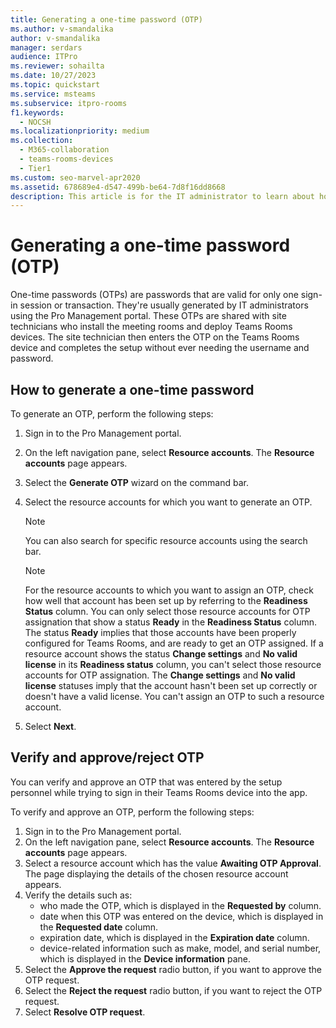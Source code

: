 ```yaml
---
title: Generating a one-time password (OTP)
ms.author: v-smandalika
author: v-smandalika
manager: serdars
audience: ITPro
ms.reviewer: sohailta
ms.date: 10/27/2023
ms.topic: quickstart
ms.service: msteams
ms.subservice: itpro-rooms
f1.keywords: 
  - NOCSH
ms.localizationpriority: medium
ms.collection: 
  - M365-collaboration
  - teams-rooms-devices
  - Tier1
ms.custom: seo-marvel-apr2020
ms.assetid: 678689e4-d547-499b-be64-7d8f16dd8668
description: This article is for the IT administrator to learn about how to generate an OTP that will be shared with the system installer personnel.
---
```


# Generating a one-time password (OTP)

One-time passwords (OTPs) are passwords that are valid for only one sign-in session or transaction. They're usually generated by IT administrators using the Pro Management portal. These OTPs are shared with site technicians who install the meeting rooms and deploy Teams Rooms devices. The site technician then enters the OTP on the Teams Rooms device and completes the setup without ever needing the username and password.

## How to generate a one-time password

To generate an OTP, perform the following steps:

1. Sign in to the Pro Management portal.
1. On the left navigation pane, select **Resource accounts**. The **Resource accounts** page appears.
1. Select the **Generate OTP** wizard on the command bar.
1. Select the resource accounts for which you want to generate an OTP.

   > [!NOTE]
   > You can also search for specific resource accounts using the search bar.

   > [!NOTE]
   > For the resource accounts to which you want to assign an OTP, check how well that account has been set up by referring to the **Readiness Status** column. You can only select those resource accounts for OTP assignation that show a status **Ready** in the **Readiness Status** column. The status **Ready** implies that those accounts have been properly configured for Teams Rooms, and are ready to get an OTP assigned. If a resource account shows the status **Change settings** and **No valid license** in its **Readiness status** column, you can't select those resource accounts for OTP assignation. The **Change settings** and **No valid license** statuses imply that the account hasn't been set up correctly or doesn't have a valid license. You can't assign an OTP to such a resource account.

1. Select **Next**.

## Verify and approve/reject OTP

You can verify and approve an OTP that was entered by the setup personnel while trying to sign in their Teams Rooms device into the app.

To verify and approve an OTP, perform the following steps:

1. Sign in to the Pro Management portal.
1. On the left navigation pane, select **Resource accounts**. The **Resource accounts** page appears.
1. Select a resource account which has the value **Awaiting OTP Approval**. The page displaying the details of the chosen resource account appears.
1. Verify the details such as:
   - who made the OTP, which is displayed in the **Requested by** column.
   - date when this OTP was entered on the device, which is displayed in the **Requested date** column.
   - expiration date, which is displayed in the **Expiration date** column.
   - device-related information such as make, model, and serial number, which is displayed in the **Device information** pane.
1. Select the **Approve the request** radio button, if you want to approve the OTP request.
1. Select the **Reject the request** radio button, if you want to reject the OTP request.
1. Select **Resolve OTP request**.